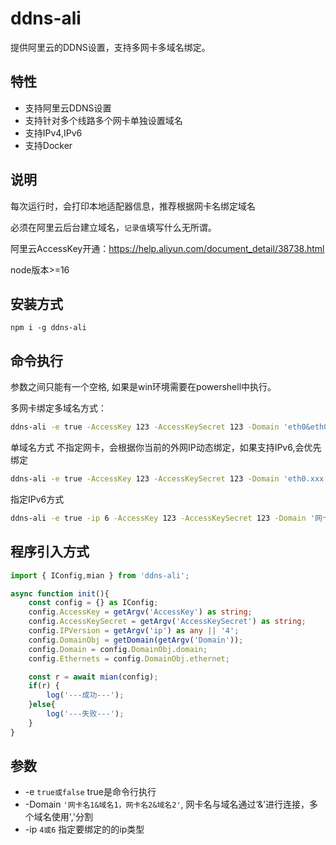 # ddns-ali

提供阿里云的DDNS设置，支持多网卡多域名绑定。

## 特性

- 支持阿里云DDNS设置
- 支持针对多个线路多个网卡单独设置域名
- 支持IPv4,IPv6
- 支持Docker
## 说明
每次运行时，会打印本地适配器信息，推荐根据网卡名绑定域名

必须在阿里云后台建立域名，`记录值`填写什么无所谓。

阿里云AccessKey开通：https://help.aliyun.com/document_detail/38738.html

node版本>=16

## 安装方式

```
npm i -g ddns-ali 
```

## 命令执行

参数之间只能有一个空格, 如果是win环境需要在powershell中执行。

多网卡绑定多域名方式：

``` sh
ddns-ali -e true -AccessKey 123 -AccessKeySecret 123 -Domain 'eth0&eth0.xxx.com,eth1&eth1.xxx.com'
```

单域名方式
不指定网卡，会根据你当前的外网IP动态绑定，如果支持IPv6,会优先绑定
``` sh
ddns-ali -e true -AccessKey 123 -AccessKeySecret 123 -Domain 'eth0.xxx.com'
```

指定IPv6方式
``` sh
ddns-ali -e true -ip 6 -AccessKey 123 -AccessKeySecret 123 -Domain '网卡名&eth0.xxx.com'
```


## 程序引入方式

``` typescript
import { IConfig,mian } from 'ddns-ali';

async function init(){
    const config = {} as IConfig;
    config.AccessKey = getArgv('AccessKey') as string;
    config.AccessKeySecret = getArgv('AccessKeySecret') as string;
    config.IPVersion = getArgv('ip') as any || '4';
    config.DomainObj = getDomain(getArgv('Domain'));
    config.Domain = config.DomainObj.domain;
    config.Ethernets = config.DomainObj.ethernet;

    const r = await mian(config);
    if(r) {
        log('---成功---');
    }else{
        log('---失败---');
    }
}
```

## 参数

- -e `true或false` true是命令行执行
- -Domain `'网卡名1&域名1，网卡名2&域名2'`, 网卡名与域名通过‘&’进行连接，多个域名使用','分割 
- -ip `4或6` 指定要绑定的的ip类型
